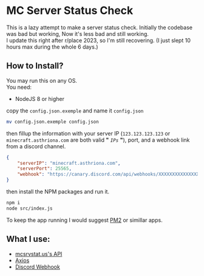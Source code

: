 # MC Server Status Check
This is a lazy attempt to make a server status check. 
Initially the codebase was bad but working, Now it's less bad and still working.  
I update this right after r/place 2023, so I'm still recovering. (I just slept 10 hours max during the whole 6 days.)  
  
## How to Install? 
You may run this on any OS.  
You need: 
- NodeJS 8 or higher
  
copy the `config.json.exemple` and name it `config.json`  
```bash
mv config.json.exemple config.json
```  
  
then fillup the information with your server IP (`123.123.123.123` or `minecraft.asthriona.com` are both valid **"** *`IPs`* **"**), port, and a webhook link from a discord channel.
```json 
{
    "serverIP": "minecraft.asthriona.com",
    "serverPort": 25565,
    "webhook": "https://canary.discord.com/api/webhooks/XXXXXXXXXXXXXXXXXXXXX/XXXXXXXXXXXXXXXXXXXXXXXXXXXXXXXXXXXX"
}
```
then install the NPM packages and run it.
```bash
npm i
node src/index.js
```  
  
To keep the app running I would suggest [PM2](https://pm2.keymetrics.io/) or simillar apps.  
  
## What I use: 

- [mcsrvstat.us's API](https://mcsrvstat.us/)
- [Axios](https://axios-http.com/fr/docs/intro)
- [Discord Webhook](https://discord.com/developers/docs/resources/webhook)

